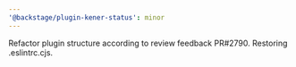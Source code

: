 ```yaml
---
'@backstage/plugin-kener-status': minor
---
```


Refactor plugin structure according to review feedback PR#2790. Restoring .eslintrc.cjs.
